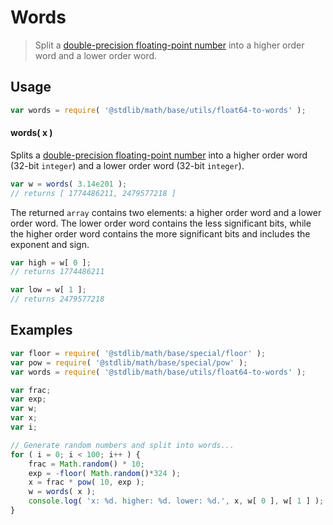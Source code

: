 Words
===
> Split a [double-precision floating-point number][ieee754] into a higher order word and a lower order word.


<!-- <usage> -->
## Usage

``` javascript
var words = require( '@stdlib/math/base/utils/float64-to-words' );
```

#### words( x )

Splits a [double-precision floating-point number][ieee754] into a higher order word (32-bit `integer`) and a lower order word (32-bit `integer`).

``` javascript
var w = words( 3.14e201 );
// returns [ 1774486211, 2479577218 ]
```

The returned `array` contains two elements: a higher order word and a lower order word. The lower order word contains the less significant bits, while the higher order word contains the more significant bits and includes the exponent and sign.

``` javascript
var high = w[ 0 ];
// returns 1774486211

var low = w[ 1 ];
// returns 2479577218
```
<!-- </usage> -->

<!-- <examples> -->
## Examples

``` javascript
var floor = require( '@stdlib/math/base/special/floor' );
var pow = require( '@stdlib/math/base/special/pow' );
var words = require( '@stdlib/math/base/utils/float64-to-words' );

var frac;
var exp;
var w;
var x;
var i;

// Generate random numbers and split into words...
for ( i = 0; i < 100; i++ ) {
	frac = Math.random() * 10;
	exp = -floor( Math.random()*324 );
	x = frac * pow( 10, exp );
	w = words( x );
	console.log( 'x: %d. higher: %d. lower: %d.', x, w[ 0 ], w[ 1 ] );
}
```
<!-- </examples> -->

<!-- <links> -->
[ieee754]: https://en.wikipedia.org/wiki/IEEE_754-1985
<!-- </links> -->
